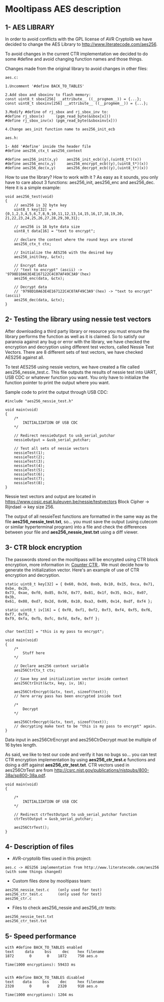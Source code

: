Mooltipass AES description
==========================

1- AES LIBRARY
--------------
In order to avoid conflicts with the GPL license of AVR Cryptolib we have decided to change the AES Library to <a href="http://www.literatecode.com/aes256">http://www.literatecode.com/aes256</a>.

To avoid changes in the current CTR implementation we decided to do some #define and avoid changing function names and those things.

Changes made from the original library to avoid changes in other files:
```
aes.c:

1.Uncomment '#define BACK_TO_TABLES'

2.Add sbox and sboxinv to flash memory:
const uint8_t sbox[256] __attribute__ ((__progmem__)) = {...};
const uint8_t sboxinv[256] __attribute__ ((__progmem__)) = {...};

3.Modify #define of rj_sbox and rj_sbox_inv to:
#define rj_sbox(x)     (pgm_read_byte(&sbox[x]))
#define rj_sbox_inv(x) (pgm_read_byte(&sboxinv[x]))

4.Change aes_init function name to aes256_init_ecb
```
```
aes.h:

1- Add '#define' inside the header file
#define aes256_ctx_t aes256_context

#define aes256_init(x,y)	aes256_init_ecb((y),(uint8_t*)(x))
#define aes256_enc(x,y)		aes256_encrypt_ecb((y),(uint8_t*)(x))
#define aes256_dec(x,y)		aes256_decrypt_ecb((y),(uint8_t*)(x))

```

How to use the library? How to work  with it ? As easy as it sounds, you only have to care about 3 functions: aes256_init, aes256_enc and aes256_dec. Here it is a simple example:

```
void aes256_test(void)
{
    // aes256 is 32 byte key
    uint8_t key[32] = {0,1,2,3,4,5,6,7,8,9,10,11,12,13,14,15,16,17,18,19,20, 21,22,23,24,25,26,27,28,29,30,31};

    // aes256 is 16 byte data size
    uint8_t data[16] = "text to encrypt";

    // declare the context where the round keys are stored
    aes256_ctx_t ctx;

    // Initialize the AES256 with the desired key
    aes256_init(key, &ctx);

    // Encrypt data
    // "text to encrypt" (ascii) -> '9798D10A63E4E167122C4C07AF49C3A9'(hex)
    aes256_enc(data, &ctx);

    // Decrypt data
    // '9798D10A63E4E167122C4C07AF49C3A9'(hex) -> "text to encrypt" (ascii)
    aes256_dec(data, &ctx);
}
```

2- Testing the library using nessie test vectors
------------------------------------------------
After downloading a third party library or resource you must ensure the library performs the function as well as it is claimed. So to satisfy our paranoia against any bug or error with the library, we have checked the encryption and decryption using different test vectors, called Nessie Test Vectors. There are 8 different sets of test vectors, we have checked AES256 against all.

To test AES256 using nessie vectors, we have created a file called aes256_nessie_test.c. This file outputs the results of nessie test into UART, USB CDC or whatever function you want. You only have to initialize the function pointer to print the output where you want.

Sample code to print the output through USB CDC:

```
#include "aes256_nessie_test.h"

void main(void)
{
    /*
		INITIALIZATION OF USB CDC
    */

    // Redirect nessieOutput to usb_serial_putchar
    nessieOutput = &usb_serial_putchar;

    // Test all sets of nessie vectors
    nessieTest(1);
    nessieTest(2);
    nessieTest(3);
    nessieTest(4);
    nessieTest(5);
    nessieTest(6);
    nessieTest(7);
    nessieTest(8);
}
```

Nessie test vectors and output are located in <a href="https://www.cosic.esat.kuleuven.be/nessie/testvectors">https://www.cosic.esat.kuleuven.be/nessie/testvectors</a> Block Cipher -> Rijndael -> key size 256.

The output of all nessieTest functions are formatted in the same way as the file <b>aes256_nessie_test.txt</b>, so... you must save the output (using cutecom or similar hyperterminal program) into a file and check the differences between your file and <b>aes256_nessie_test.txt</b> using a diff viewer.

3- CTR block encryption
-----------------------
The passwords stored on the mooltipass will be encrypted using CTR block encryption, more information in: <a href="http://en.wikipedia.org/wiki/Block_cipher_mode_of_operation#Counter_.28CTR.29"> Counter CTR </a>. We must decide how to generate the initialization vector. Here's an example of use of CTR encryption and decryption.

```
static uint8_t key[32] = { 0x60, 0x3d, 0xeb, 0x10, 0x15, 0xca, 0x71, 0xbe, 0x2b,
0x73, 0xae, 0xf0, 0x85, 0x7d, 0x77, 0x81, 0x1f, 0x35, 0x2c, 0x07, 0x3b,
0x61, 0x08, 0xd7, 0x2d, 0x98, 0x10, 0xa3, 0x09, 0x14, 0xdf, 0xf4 };

static uint8_t iv[16] = { 0xf0, 0xf1, 0xf2, 0xf3, 0xf4, 0xf5, 0xf6, 0xf7, 0xf8,
0xf9, 0xfa, 0xfb, 0xfc, 0xfd, 0xfe, 0xff };


char text[32] = "this is my pass to encrypt";

void main(void)
{
	/*
		Stuff here
	*/

    // Declare aes256 context variable
    aes256CtrCtx_t ctx;

    // Save key and initialization vector inside context
    aes256CtrInit(&ctx, key, iv, 16);

	aes256CtrEncrypt(&ctx, text, sizeof(text));
	// here array pass has been encrypted inside text

    /*
        Decrypt
    */

	aes256CtrDecrypt(&ctx, text, sizeof(text));
	// decrypting make text to be "this is my pass to encrypt" again.
}
```
Data input in aes256CtrEncrypt and aes256CtrDecrypt must be multiple of 16 bytes length.


As said, we like to test our code and verify it has no bugs so... you can test CTR encryption implementation by using <b>aes256_ctr_test.c</b> functions and doing a diff against <b>aes256_ctr_test.txt</b>. CTR vectors used in aes256CtrTest are from <a href="http://csrc.nist.gov/publications/nistpubs/800-38a/sp800-38a.pdf"> http://csrc.nist.gov/publications/nistpubs/800-38a/sp800-38a.pdf</a>.
```
void main(void)
{

	/*
        INITIALIZATION OF USB CDC
    */

	// Redirect ctrTestOutput to usb_serial_putchar function
    ctrTestOutput = &usb_serial_putchar;

	aes256CtrTest();
}
```

4- Description of files
-----------------------
- AVR-cryptolib files used in this project:

```
aes.c -> AES256 implementation from http://www.literatecode.com/aes256 (with some things changed)
```

- Custom files done by mooltipass team:

```
aes256_nessie_test.c 	(only used for test)
aes256_ctr_test.c 		(only used for test)
aes256_ctr.c
```

- Files to check aes256_nessie and aes256_ctr tests:

```
aes256_nessie_test.txt
aes256_ctr_test.txt
```

5- Speed performance
--------------------

```
with #define BACK_TO_TABLES enabled
text     data     bss     dec    hex filename
1872       0       0    1872     750 aes.o

Time(1000 encryptions): 59433 ms


with #define BACK_TO_TABLES disabled
text    data     bss     dec     hex filename
2320       0       0    2320     910 aes.o

Time(1000 encryptions): 1204 ms
```
